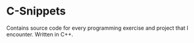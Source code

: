 # C-Snippets
Contains source code for every programming exercise and project that I encounter. Written in C++.
